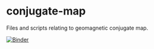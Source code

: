 # conjugate-map
Files and scripts relating to geomagnetic conjugate map. 

[![Binder](https://mybinder.org/badge_logo.svg)](https://mybinder.org/v2/gh/KCollins/conjugate-map/HEAD?labpath=ConjugateMap.ipynb)
